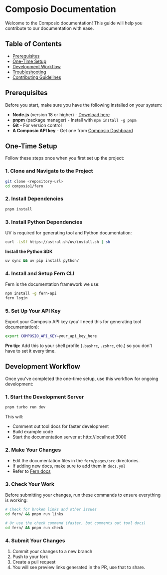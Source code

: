 # Composio Documentation

Welcome to the Composio documentation! This guide will help you contribute to our documentation with ease.

## Table of Contents

- [Prerequisites](#prerequisites)
- [One-Time Setup](#one-time-setup)
- [Development Workflow](#development-workflow)
- [Troubleshooting](#troubleshooting)
- [Contributing Guidelines](#contributing-guidelines)

## Prerequisites

Before you start, make sure you have the following installed on your system:

- **Node.js** (version 18 or higher) - [Download here](https://nodejs.org/)
- **pnpm** (package manager) - Install with `npm install -g pnpm`
- **Git** - For version control
- **A Composio API key** - Get one from [Composio Dashboard](https://platform.composio.dev?next_page=/settings)

## One-Time Setup

Follow these steps once when you first set up the project:

### 1. Clone and Navigate to the Project

```bash
git clone <repository-url>
cd composio1/fern
```

### 2. Install Dependencies

```bash
pnpm install
```

### 3. Install Python Dependencies

UV is required for generating tool and Python documentation:

```bash
curl -LsSf https://astral.sh/uv/install.sh | sh
```

**Install the Python SDK**
```bash
uv sync && uv pip install python/
```

### 4. Install and Setup Fern CLI

Fern is the documentation framework we use:

```bash
npm install -g fern-api
fern login
```

### 5. Set Up Your API Key

Export your Composio API key (you'll need this for generating tool documentation):

```bash
export COMPOSIO_API_KEY=your_api_key_here
```

**Pro tip:** Add this to your shell profile (`.bashrc`, `.zshrc`, etc.) so you don't have to set it every time.

## Development Workflow

Once you've completed the one-time setup, use this workflow for ongoing development:

### 1. Start the Development Server

```bash
pnpm turbo run dev
```

This will:

- Comment out tool docs for faster development
- Build example code
- Start the documentation server at http://localhost:3000

### 2. Make Your Changes

- Edit the documentation files in the `fern/pages/src` directories.
- If adding new docs, make sure to add them in `docs.yml`
- Refer to [Fern docs](https://buildwithfern.com/learn/docs/getting-started/overview)

### 3. Check Your Work

Before submitting your changes, run these commands to ensure everything is working:

```bash
# Check for broken links and other issues
cd fern/ && pnpm run links

# Or use the check command (faster, but comments out tool docs)
cd fern/ && pnpm run check
```

### 4. Submit Your Changes

1. Commit your changes to a new branch
2. Push to your fork
3. Create a pull request
5. You will see preview links generated in the PR, use that to share.
